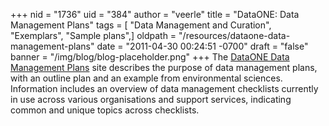 +++
nid = "1736"
uid = "384"
author = "veerle"
title = "DataONE: Data Management Plans"
tags = [ "Data Management and Curation", "Exemplars", "Sample plans",]
oldpath = "/resources/dataone-data-management-plans"
date = "2011-04-30 00:24:51 -0700"
draft = "false"
banner = "/img/blog/blog-placeholder.png"
+++
The [DataONE Data Management
Plans](http://www.dataone.org/data-management-planning) site describes
the purpose of data management plans, with an outline plan and an
example from environmental sciences. Information includes an overview of
data management checklists currently in use across various organisations
and support services, indicating common and unique topics across
checklists.
